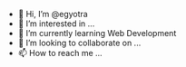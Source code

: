 - 👋 Hi, I’m @egyotra
- 👀 I’m interested in ...
- 🌱 I’m currently learning Web Development
- 💞️ I’m looking to collaborate on ...
- 📫 How to reach me ...

<!---
egyotra/egyotra is a ✨ special ✨ repository because its `README.md` (this file) appears on your GitHub profile.
You can click the Preview link to take a look at your changes.
--->
